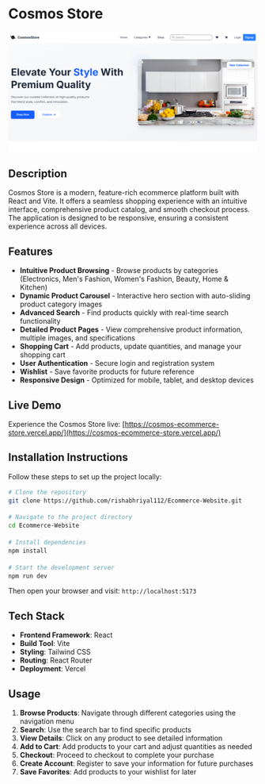 # Cosmos Store

![Cosmos Store Demo](/public/demo.png)

## Description

Cosmos Store is a modern, feature-rich ecommerce platform built with React and Vite. It offers a seamless shopping experience with an intuitive interface, comprehensive product catalog, and smooth checkout process. The application is designed to be responsive, ensuring a consistent experience across all devices.

## Features

- **Intuitive Product Browsing** - Browse products by categories (Electronics, Men's Fashion, Women's Fashion, Beauty, Home & Kitchen)
- **Dynamic Product Carousel** - Interactive hero section with auto-sliding product category images
- **Advanced Search** - Find products quickly with real-time search functionality
- **Detailed Product Pages** - View comprehensive product information, multiple images, and specifications
- **Shopping Cart** - Add products, update quantities, and manage your shopping cart
- **User Authentication** - Secure login and registration system
- **Wishlist** - Save favorite products for future reference
- **Responsive Design** - Optimized for mobile, tablet, and desktop devices

## Live Demo

Experience the Cosmos Store live: [https://cosmos-ecommerce-store.vercel.app/](https://cosmos-ecommerce-store.vercel.app/)

## Installation Instructions

Follow these steps to set up the project locally:

```bash
# Clone the repository
git clone https://github.com/rishabhriyal112/Ecommerce-Website.git

# Navigate to the project directory
cd Ecommerce-Website

# Install dependencies
npm install

# Start the development server
npm run dev
```

Then open your browser and visit: `http://localhost:5173`

## Tech Stack

- **Frontend Framework**: React
- **Build Tool**: Vite
- **Styling**: Tailwind CSS
- **Routing**: React Router
- **Deployment**: Vercel

## Usage

1. **Browse Products**: Navigate through different categories using the navigation menu
2. **Search**: Use the search bar to find specific products
3. **View Details**: Click on any product to see detailed information
4. **Add to Cart**: Add products to your cart and adjust quantities as needed
5. **Checkout**: Proceed to checkout to complete your purchase
6. **Create Account**: Register to save your information for future purchases
7. **Save Favorites**: Add products to your wishlist for later


